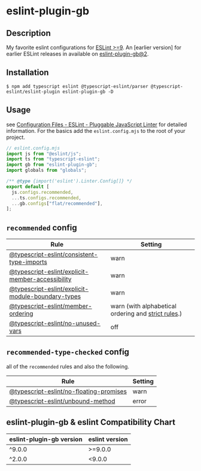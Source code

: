 # eslint-plugin-gb

## Description

My favorite eslint configurations for [ESLint >=9](https://eslint.org/docs/latest/use/migrate-to-9.0.0). An [earlier version] for earlier ESLint releases in available on [eslint-plugin-gb@2](https://www.npmjs.com/package/eslint-plugin-gb/v/2.0.0).

## Installation

```
$ npm add typescript eslint @typescript-eslint/parser @typescript-eslint/eslint-plugin eslint-plugin-gb -D

```

## Usage

see [Configuration Files - ESLint - Pluggable JavaScript Linter](https://eslint.org/docs/latest/use/configure/configuration-files) for detailed information. For the basics add the `eslint.config.mjs` to the root of your project.



```mjs
// eslint.config.mjs
import js from "@eslint/js";
import ts from "typescript-eslint";
import gb from "eslint-plugin-gb";
import globals from "globals";

/** @type {import('eslint').Linter.Config[]} */
export default [
  js.configs.recommended,
  ...ts.configs.recommended,
  ...gb.configs["flat/recommended"],
];

```

## `recommended` config

<!-- prettier-ignore -->
| Rule  | Setting |
| --- | --- |
| [@typescript-eslint/consistent-type-imports](https://typescript-eslint.io/rules/consistent-type-imports) | warn |
| [@typescript-eslint/explicit-member-accessibility](https://typescript-eslint.io/rules/explicit-member-accessibility/) | warn |
| [@typescript-eslint/explicit-module-boundary-types](https://typescript-eslint.io/rules/explicit-module-boundary-types/) | warn |
| [@typescript-eslint/member-ordering](https://typescript-eslint.io/rules/member-ordering/) | warn (with alphabetical ordering and [strict rules](./configs/member-order.js).) |
| [@typescript-eslint/no-unused-vars](https://typescript-eslint.io/rules/no-unused-vars/) | off |

## `recommended-type-checked` config

all of the `recommended` rules and also the following.

<!-- prettier-ignore -->
| Rule  | Setting |
| --- | --- |
| [@typescript-eslint/no-floating-promises](https://typescript-eslint.io/rules/no-floating-promises/) | warn |
| [@typescript-eslint/unbound-method](https://typescript-eslint.io/rules/unbound-method/)  | error |

## eslint-plugin-gb & eslint Compatibility Chart

| eslint-plugin-gb version | eslint version |
| --- | --- |
| ^9.0.0 | >=9.0.0  |
| ^2.0.0 | <9.0.0 |
